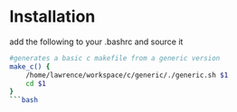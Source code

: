 # Installation

add the following to your .bashrc and source it

```bash
#generates a basic c makefile from a generic version
make_c() {
    /home/lawrence/workspace/c/generic/./generic.sh $1
    cd $1
}
```bash
